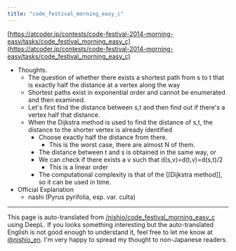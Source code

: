 ```yaml
---
title: "code_festival_morning_easy_c"
---
```


[https://atcoder.jp/contests/code-festival-2014-morning-easy/tasks/code_festival_morning_easy_c](https://atcoder.jp/contests/code-festival-2014-morning-easy/tasks/code_festival_morning_easy_c)

- Thoughts.
    - The question of whether there exists a shortest path from s to t that is exactly half the distance at a vertex along the way
    - Shortest paths exist in exponential order and cannot be enumerated and then examined.
    - Let's first find the distance between s,t and then find out if there's a vertex half that distance.
    - When the Dijkstra method is used to find the distance of s,t, the distance to the shorter vertex is already identified
        - Choose exactly half the distance from there.
            - This is the worst case, there are almost N of them.
        - The distance between t and s is obtained in the same way, or
        - We can check if there exists a v such that d(s,v)=d(t,v)=d(s,t)/2
            - This is a linear order
        - The computational complexity is that of the [[Dijkstra method]], so it can be used in time.
- Official Explanation
    - nashi (Pyrus pyrifolia, esp. var. culta)

---
This page is auto-translated from [/nishio/code_festival_morning_easy_c](https://scrapbox.io/nishio/code_festival_morning_easy_c) using DeepL. If you looks something interesting but the auto-translated English is not good enough to understand it, feel free to let me know at [@nishio_en](https://twitter.com/nishio_en). I'm very happy to spread my thought to non-Japanese readers.